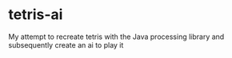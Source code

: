 # tetris-ai
My attempt to recreate tetris with the Java processing library and subsequently create an ai to play it
